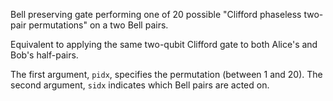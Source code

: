 Bell preserving gate performing one of 20 possible "Clifford phaseless two-pair permutations" on a two Bell pairs.

Equivalent to applying the same two-qubit Clifford gate to both Alice's and Bob's half-pairs.

The first argument, `pidx`, specifies the permutation (between 1 and 20). The second argument, `sidx` indicates which Bell pairs are acted on.
